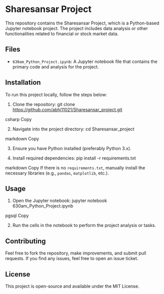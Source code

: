# Sharesansar Project

This repository contains the Sharesansar Project, which is a Python-based Jupyter notebook project. The project includes data analysis or other functionalities related to financial or stock market data.

## Files
- `630am_Python_Project.ipynb`: A Jupyter notebook file that contains the primary code and analysis for the project.

## Installation
To run this project locally, follow the steps below:

1. Clone the repository:
git clone https://github.com/abhi11021/Sharesansar_project.git

csharp
Copy

2. Navigate into the project directory:
cd Sharesansar_project

markdown
Copy

3. Ensure you have Python installed (preferably Python 3.x).

4. Install required dependencies:
pip install -r requirements.txt

markdown
Copy
If there is no `requirements.txt`, manually install the necessary libraries (e.g., `pandas`, `matplotlib`, etc.).

## Usage
1. Open the Jupyter notebook:
jupyter notebook 630am_Python_Project.ipynb

pgsql
Copy

2. Run the cells in the notebook to perform the project analysis or tasks.

## Contributing
Feel free to fork the repository, make improvements, and submit pull requests. If you find any issues, feel free to open an issue ticket.

## License
This project is open-source and available under the MIT License.
